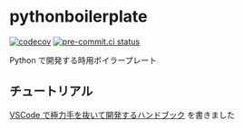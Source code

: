 # pythonboilerplate

[![codecov](https://codecov.io/gh/naa0yama/pythonboilerplate/branch/main/graph/badge.svg?token=D8YU7EYIYZ)](https://codecov.io/gh/naa0yama/pythonboilerplate)
[![pre-commit.ci status](https://results.pre-commit.ci/badge/github/naa0yama/pythonboilerplate/main.svg)](https://results.pre-commit.ci/latest/github/naa0yama/pythonboilerplate/main)

Python で開発する時用ボイラープレート


## チュートリアル

[VSCode で極力手を抜いて開発するハンドブック](https://zenn.dev/naa0yama/books/python-boilerplate) を書きました
